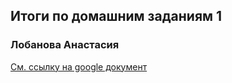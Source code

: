 ## Итоги по домашним заданиям 1
### Лобанова Анастасия

[См. ссылку на google документ](https://docs.google.com/document/d/1GwYwbK5z_P_2lhDX5laCtWhmVxIqWdTIcobJ2JpVK2I/edit?usp=sharing)
